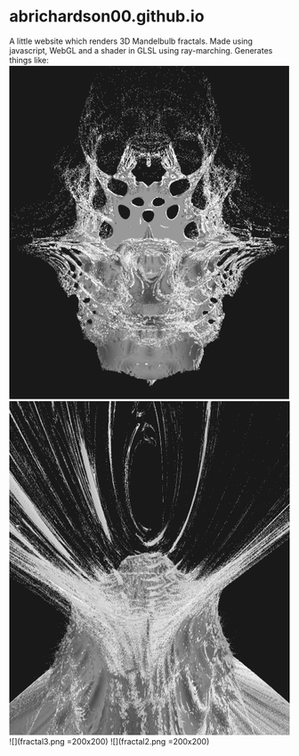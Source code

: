 # abrichardson00.github.io
A little website which renders 3D Mandelbulb fractals. Made using javascript, WebGL and a shader in GLSL using ray-marching.
Generates things like:
<br>
<img src="fractal3.png" width="600" height="600">
<br>
<img src="fractal2.png" width="600" height="600">
![](fractal3.png =200x200)
![](fractal2.png =200x200)
